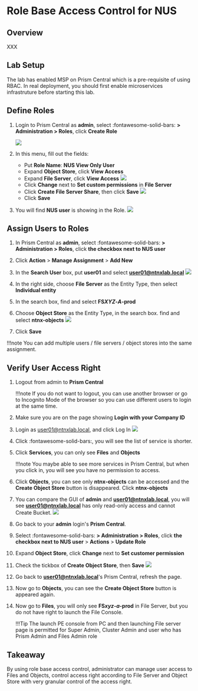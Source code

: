 # Role Base Access Control for NUS

## Overview

XXX

## Lab Setup

The lab has enabled MSP on Prism Central which is a pre-requisite of using RBAC. In real deployment, you should first enable microservices infrastruture before starting this lab.

## Define Roles

1. Login to Prism Central as **admin**, select :fontawesome-solid-bars: **> Administration > Roles**, click **Create Role**

    ![](images/1.png)

2. In this menu, fill out the fields:


    -   Put **Role Name**: **NUS View Only User**
    -   Expand **Object Store**, click **View Access**
    -   Expand **File Server**, click **View Access**
        ![](images/2.png)
    -   Click **Change** next to **Set custom permissions** in **File Server**
    -   Click **Create File Server Share**, then click **Save**
        ![](images/3.png)
    -   Click **Save**

3. You will find **NUS user** is showing in the Role.
    ![](images/4.png)

## Assign Users to Roles

1. In Prism Central as **admin**, select :fontawesome-solid-bars: **> Administration > Roles**, click **the checkbox next to NUS user**

2. Click **Action** > **Manage Assignment** > **Add New**

3. In the **Search User** box, put **user01** and select **user01@ntnxlab.local**
    ![](images/5.png)

4. In the right side, choose **File Server** as the Entity Type, then select **Individual entity**

5. In the search box, find and select **FS*XYZ*-*A*-prod**

6. Choose **Object Store** as the Entity Type, in the search box. find and select **ntnx-objects**
    ![](images/6.png)

7. Click **Save**

!!!note
        You can add multiple users / file servers / object stores into the same assignment.

## Verify User Access Right

1. Logout from admin to **Prism Central**

    !!!note
            If you do not want to logout, you can use another browser or go to Incognito Mode of the browser so you can use different users to login at the same time.

2. Make sure you are on the page showing **Login with your Company ID**

3. Login as user01@ntnxlab.local, and click Log In
    ![](images/7.png)

4. Click :fontawesome-solid-bars:, you will see the list of service is shorter.

5. Click **Services**, you can only see **Files** and **Objects**

    !!!note
            You maybe able to see more services in Prism Central, but when you click in, you will see you have no permission to access.

6. Click **Objects**, you can see only **ntnx-objects** can be accessed and the **Create Object Store** button is disappeared. Click **ntnx-objects**

7. You can compare the GUI of **admin** and **user01@ntnxlab.local**, you will see **user01@ntnxlab.local** has only read-only access and cannot Create Bucket.
    ![](images/8.png)

8. Go back to your **admin** login's **Prism Central**.

9. Select :fontawesome-solid-bars: **> Administration > Roles**, click **the checkbox next to NUS user** > **Actions** > **Update Role**

10. Expand **Object Store**, click **Change** next to **Set customer permission**

11. Check the tickbox of **Create Object Store**, then **Save**
    ![](images/9.png)

12. Go back to **user01@ntnxlab.local**'s Prism Central, refresh the page.

13. Now go to **Objects**, you can see the **Create Object Store** button is appeared again.

14. Now go to **Files**, you will only see **FS*xyz*-*a*-prod** in File Server, but you do not have right to launch the File Console.

    !!!Tip
            The launch PE console from PC and then launching File server page is permitted for Super Admin, Cluster Admin and user who has Prism Admin and Files Admin role 

## Takeaway

By using role base access control, administrator can manage user access to Files and Objects, control access right according to File Server and Object Store with very granular control of the access right. 



